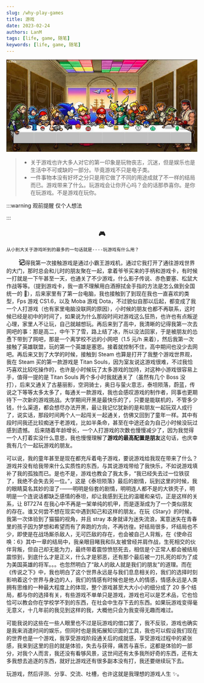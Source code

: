 ```yaml
---
slug: /why-play-games
title: 游戏
date: 2023-02-24
authors: LanM
tags: [life, game, 随笔]
keywords: [life, game, 随笔]
---
```


![image](./img/game.jpg)

> - 关于游戏也许大多人对它的第一印象是玩物丧志，沉迷，但是娱乐也是生活中不可或缺的一部分。毕竟游戏不只是电子类。
> - 一件事物本没有好坏之分只是用它做了不同的用途成就了不一样的结局而已。游戏带来了什么。玩游戏会让你开心吗？会的话那恭喜你。是你在玩游戏。不是游戏在玩你。

:::warning 观前提醒
仅个人想法

:::

<!-- truncate -->

### <center>🎮</center>

    从小到大关于游戏听到的最多的一句话就是----玩游戏有什么用？

&emsp;&emsp; <big><strong>记</strong></big>得我第一次接触游戏是通过小霸王游戏机，通过它我打开了通往游戏世界的大门，那时总会和儿时的朋友聚在一起，拿着爷爷买来的手柄和游戏卡，有时候一打就是一下午甚至一天，也通关了不少游戏，什么影子传说、赤色要塞、松鼠大作战等等。（提到游戏卡，我一直不理解用白酒擦拭金手指的方法是怎么做到全国统一的 🤨），后来家里有了第一台电脑，我也接触到了到现在我也一直喜欢的类型，Fps 游戏 CS1.6，以及 Moba 游戏 Dota，不过貌似自那以后起，都变成了我一个人打游戏（也有家里电脑没联网的原因），小时候的朋友也都不再联系，这时候已经是初中的时间了，如果说为什么那段时间对游戏这么狂热，也许也有点叛逆心理，家里人不让玩，自己就越想玩。再后来到了高中，我清晰的记得我第一次去网吧的事：那是高二，中午下了雪，路上结了冰，所以没法回家，于是被朋友的怂恿下带到了网吧，那是一个离学校不远的小网吧（1.5 元/h 来着），然后我第一次接触了英雄联盟，玩的第一个英雄是塞恩。接着就控制不住，高中期间也没少去网吧。再后来又到了大学的时候，接触到 Steam 也算是打开了我整个游戏世界观，我在 Steam 买的第一款游戏是 Titan Souls，因为室友说这游戏很难，不过我恰巧喜欢比较吃操作的，也许是小时候玩了太多游戏的加持，对这种小游戏很容易上手，值得一提的是 Titan Souls 两个多小时我就通关了（虽然有几个 Boss 没打），后来又通关了古墓丽影，空洞骑士，奥日与萤火意志，泰坦陨落，蔚蓝，传说之下等等太多太多了，每通关一款游戏，我也会感叹游戏的制作者，同事也更期待下一次新的游戏挑战。大学期间开黑是最快乐的了，只要是能联机的，不管多少钱，什么渠道，都会想尽办法开黑，最让我记忆犹新的是和朋友一起玩双人成行了，说实话，那段时间两个人一起闯关一起通关，仿佛又回到了童年一样。其中有段时间我还比较痴迷于老游戏，比如半条命，甚至在中途还会为自己小时候没玩过感到遗憾。
后来随着年龄增长，一个人打游戏的次数也慢慢减少了，因为我觉得一个人打着实没什么意思，我也慢慢理解了**游戏的最高配置是朋友**这句话，也庆幸我有几个一起玩游戏的朋友。

可以说，我的童年甚至是现在都充斥着电子游戏，要说游戏给我现在带来了什么？游戏并没有给我带来什么实质性的东西，与其说游戏带给了我快乐，不如说游戏填补了我的孤独而已。是也不是，游戏也教会了我太多，“我已经失去过一位铁驭了，我绝不会失去另一位。”，这是《泰坦陨落》最后的剧情，玩到这里的时候，我的眼睛莫名其妙的湿了-——明明是俗套的剧情，明明连人都不是的大铁壳子，明明是一个连说话都缺乏感情的泰坦，却让我感到无比的温暖和亲切，正是这样的关系，让 BT7274 在我心中不再是一架单纯的机甲，而是逐渐成为了一个类似朋友的存在。谁又何尝不想在现实中遇到知己和这样的朋友。在玩《Stary》的时候，我第一次体验到了猫猫的视角，并且 stray 本身就译为迷失流浪，寓意迷失在青春里的孩子因为梦想和希望而有了奔跑的方向，不再彷徨。好结局很多，坏结局也不少，即使是在战场厮杀敌人，无可匹敌的存在，也会被自己人背叛，在《使命召唤：6》其中一章的结局中，我亲眼目睹我和队友被曾经并肩作战，生死相交的伙伴背叛，但自己却无能为力，最终带着震惊愤怒死去，相信是个正常人都会被结局震惊到，到底什么才是正义，什么才是邪恶，还有那个最后被一刀扎死的却为了成为美国英雄的将军。。。也忽然明白了“敌人的敌人就是我们的朋友"的道理。而在《传说之下》中，我也明白了这个世界永远是与我们息息相关的，我们的选择时刻影响着这个世界与身边的人，我们的情感有时候也是他人的情感，情感永远是人类拥有思维的一种最大程度上的体现，整个游戏甚至大大小小的细分成了 20 多个结局，都与你的选择有关，有些游戏不单单只是游戏，游戏也可以是艺术品，它也恰恰可以教会你在学校学不到的东西，在社会中生存下去的东西。如果玩游戏变得毫无意义，十几年前的我见到这样的我，大概他只会为我变得无趣而难过。

可能我说的这些在一些人眼里也不过是玩游戏的借口罢了，我不反驳，游戏也确实是我来消遣时间的娱乐，但同时也是我拓展知识面的工具，我也可以假设我们现在的世界也是一个游戏，我享受游戏阶段通关后的成就感，享受游戏过程中的紧张感，我来到这里的目的就是体验，失去与获得，痛苦与喜乐，这都是体验的一部分，对我个人而言，我还没有看够风景，这世间还有太多我所好奇的东西，还有太多我想去追逐的东西，就好比游戏还有很多副本没有打，我还要继续玩下去。

玩游戏，然后评测、分享、交流、吐槽，也许这就是我理想的游戏人生 ✨。
